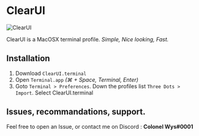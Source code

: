 # ClearUI
![ClearUI](https://user-images.githubusercontent.com/48517965/192037973-edded991-ae15-4eba-99f1-14c92772b9ea.png)

ClearUI is a MacOSX terminal profile. *Simple, Nice looking, Fast.*

## Installation

1. Download `ClearUI.terminal`
2. Open `Terminal.app` *(⌘ + Space, Terminal, Enter)*
3. Goto `Terminal > Preferences`. Down the profiles list `Three Dots > Import`. Select ClearUI.terminal

## Issues, recommandations, support.
Feel free to open an Issue, or contact me on Discord : **Colonel Wys#0001**
